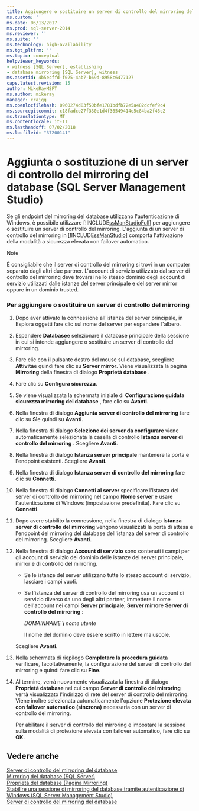 ```yaml
---
title: Aggiungere o sostituire un server di controllo del mirroring del database (SQL Server Management Studio) | Microsoft Docs
ms.custom: ''
ms.date: 06/13/2017
ms.prod: sql-server-2014
ms.reviewer: ''
ms.suite: ''
ms.technology: high-availability
ms.tgt_pltfrm: ''
ms.topic: conceptual
helpviewer_keywords:
- witness [SQL Server], establishing
- database mirroring [SQL Server], witness
ms.assetid: 4b5ecffd-f025-4ab7-b69d-8958c6477127
caps.latest.revision: 15
author: MikeRayMSFT
ms.author: mikeray
manager: craigg
ms.openlocfilehash: 0960274d83f50bfe1781bdfb72e5a482dcfef9c4
ms.sourcegitcommit: c18fadce27f330e1d4f36549414e5c84ba2f46c2
ms.translationtype: MT
ms.contentlocale: it-IT
ms.lasthandoff: 07/02/2018
ms.locfileid: "37200141"
---
```

# <a name="add-or-replace-a-database-mirroring-witness-sql-server-management-studio"></a>Aggiunta o sostituzione di un server di controllo del mirroring del database (SQL Server Management Studio)
  Se gli endpoint del mirroring del database utilizzano l'autenticazione di Windows, è possibile utilizzare [!INCLUDE[ssManStudioFull](../../includes/ssmanstudiofull-md.md)] per aggiungere o sostituire un server di controllo del mirroring. L'aggiunta di un server di controllo del mirroring in [!INCLUDE[ssManStudio](../../includes/ssmanstudio-md.md)] comporta l'attivazione della modalità a sicurezza elevata con failover automatico.  
  
> [!NOTE]  
>  È consigliabile che il server di controllo del mirroring si trovi in un computer separato dagli altri due partner. L'account di servizio utilizzato dal server di controllo del mirroring deve trovarsi nello stesso dominio degli account di servizio utilizzati dalle istanze del server principale e del server mirror oppure in un dominio trusted.  
  
### <a name="to-add-or-replace-a-witness"></a>Per aggiungere o sostituire un server di controllo del mirroring  
  
1.  Dopo aver attivato la connessione all'istanza del server principale, in Esplora oggetti fare clic sul nome del server per espandere l'albero.  
  
2.  Espandere **Database**e selezionare il database principale della sessione in cui si intende aggiungere o sostituire un server di controllo del mirroring.  
  
3.  Fare clic con il pulsante destro del mouse sul database, scegliere **Attività**e quindi fare clic su **Server mirror**. Viene visualizzata la pagina **Mirroring** della finestra di dialogo **Proprietà database** .  
  
4.  Fare clic su **Configura sicurezza**.  
  
5.  Se viene visualizzata la schermata iniziale di **Configurazione guidata sicurezza mirroring del database** , fare clic su **Avanti**.  
  
6.  Nella finestra di dialogo **Aggiunta server di controllo del mirroring** fare clic su **Sì**e quindi su **Avanti**.  
  
7.  Nella finestra di dialogo **Selezione dei server da configurare** viene automaticamente selezionata la casella di controllo **Istanza server di controllo del mirroring** . Scegliere **Avanti**.  
  
8.  Nella finestra di dialogo **Istanza server principale** mantenere la porta e l'endpoint esistenti. Scegliere **Avanti**.  
  
9. Nella finestra di dialogo **Istanza server di controllo del mirroring** fare clic su **Connetti**.  
  
10. Nella finestra di dialogo **Connetti al server** specificare l'istanza del server di controllo del mirroring nel campo **Nome server** e usare l'autenticazione di Windows (impostazione predefinita). Fare clic su **Connetti**.  
  
11. Dopo avere stabilito la connessione, nella finestra di dialogo **Istanza server di controllo del mirroring** vengono visualizzati la porta di attesa e l'endpoint del mirroring del database dell'istanza del server di controllo del mirroring. Scegliere **Avanti**.  
  
12. Nella finestra di dialogo **Account di servizio** sono contenuti i campi per gli account di servizio del dominio delle istanze dei server principale, mirror e di controllo del mirroring.  
  
    -   Se le istanze del server utilizzano tutte lo stesso account di servizio, lasciare i campi vuoti.  
  
    -   Se l'istanza del server di controllo del mirroring usa un account di servizio diverso da uno degli altri partner, immettere il nome dell'account nei campi **Server principale**, **Server mirror**e **Server di controllo del mirroring** :  
  
         *DOMAINNAME* **\\** *nome utente*  
  
         Il nome del dominio deve essere scritto in lettere maiuscole.  
  
     Scegliere **Avanti**.  
  
13. Nella schermata di riepilogo **Completare la procedura guidata** verificare, facoltativamente, la configurazione del server di controllo del mirroring e quindi fare clic su **Fine**.  
  
14. Al termine, verrà nuovamente visualizzata la finestra di dialogo **Proprietà database** nel cui campo **Server di controllo del mirroring** verrà visualizzato l'indirizzo di rete del server di controllo del mirroring. Viene inoltre selezionata automaticamente l'opzione **Protezione elevata con failover automatico (sincrona)** necessaria con un server di controllo del mirroring.  
  
     Per abilitare il server di controllo del mirroring e impostare la sessione sulla modalità di protezione elevata con failover automatico, fare clic su **OK**.  
  
## <a name="see-also"></a>Vedere anche  
 [Server di controllo del mirroring del database](database-mirroring-witness.md)   
 [Mirroring del database &#40;SQL Server&#41;](database-mirroring-sql-server.md)   
 [Proprietà del database &#40;Pagina Mirroring&#41;](../../relational-databases/databases/database-properties-mirroring-page.md)   
 [Stabilire una sessione di mirroring del database tramite autenticazione di Windows &#40;SQL Server Management Studio&#41;](establish-database-mirroring-session-windows-authentication.md)   
 [Server di controllo del mirroring del database](database-mirroring-witness.md)  
  
  
